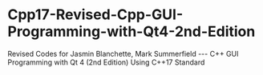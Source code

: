 # Cpp17-Revised-Cpp-GUI-Programming-with-Qt4-2nd-Edition
Revised Codes for Jasmin Blanchette, Mark Summerfield --- C++ GUI Programming with Qt 4 (2nd Edition) Using C++17 Standard 
